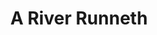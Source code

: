 ---
layout: project
title: A River Runneth
permalink: /p2-river-runneth-153/
desc:
    I was appointed to undertake a full building survey (structural survey) of a Grade II listed farmhouse in rural Essex.<br><br>
    When inspecing an outbuilding at the rear of the site, I found intact wattle and daub (e.g. infill panels made from made from mud straw applied onto a lattice of branches), covered with haired lime plaster and carpenters marks, within the stairwell down to the cellar; fairly typical for a property dating from the 17 Century. I also found water running freely and continuously from one corner of the cellar. I had come across wells within properties but had not effectively seen a water course within a building before.<br><br>
    Channels had been cut into the floor pavers. In the opposite corner (S) of the cellar the pavers have been lifted and an area had been excavated.  A modern pre-formed polypropylene, inspection chamber base tray has been positioned in the bottom of the excavation and connected to an out-flow pipe through the rear wall. Water constantly flowed into the drainage tray, both from within the cellar and around the out-flow pipework opening in the wall.<br><br>
    The owner had replaced the existing adjacent sump and pump with a tray connected to the surface water drainage, discharging into the garden. Technically both would constitute alterations to the property and should have received Listed Building Consent. There is no statutory limitation for prosecution for unauthorised alterations to a listed building. Being unsure whether consent had been sought I advised the purchaser to discuss this with their legal advisors.<br><br>
    The property is in a valley, near to a river in area containing several natural springs – so the source of water within the basement could be down to a natural spring. Another possibility was a leak from the mains supply, this being adjacent to the water ingress to the cellar.<br><br>
    Although particularly damp, even for a cellar, the “stream” of water was draining away satisfactorily and did not appear to be adversely affecting the structure of the building. I measured a high moister content in the floor joists and timbers embedded into the walls. In the long term this will make them more prone to the mechanisms of decay (e.g. rot and beetle attack)..<br><br>
    I advised, subject to confirmation on the water source, that other works could be undertaken to improve the environmental conditions and help with the building’s long term conservation.<br><br>
    Project reference code 153.
    
summary: /imgs/p2-river-runneth-153/153-grade2-listed-farmhouse-cottage-gal.jpg
images:
  - mobile: /imgs/p2-river-runneth-153/mobile/1-153-grade2-listed-farmhouse-cottage-m.jpg
  - mobile: /imgs/p2-river-runneth-153/mobile/2-153-grade2-listed-farmhouse-cottage-m.jpg
  - mobile: /imgs/p2-river-runneth-153/mobile/3-153-historic-timber-frame-carpenters-marks-m.jpg
  - mobile: /imgs/p2-river-runneth-153/mobile/4-153-brick-pavers-cellar-damp-natural-spring-m.jpg
  - desktop: /imgs/p2-river-runneth-153/desktop/1-153-grade2-listed-farmhouse-cottage-dt.jpg
  - desktop: /imgs/p2-river-runneth-153/desktop/2-153-grade2-listed-farmhouse-cottage-dt.jpg
  - desktop: /imgs/p2-river-runneth-153/desktop/3-153-historic-timber-frame-carpenters-marks-dt.jpg
  - desktop: /imgs/p2-river-runneth-153/desktop/4-153-brick-pavers-cellar-damp-natural-spring-dt.jpg
 
---